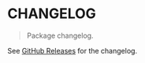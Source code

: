 # CHANGELOG

> Package changelog.

See [GitHub Releases](https://github.com/stdlib-js/iter-shift/releases) for the changelog.